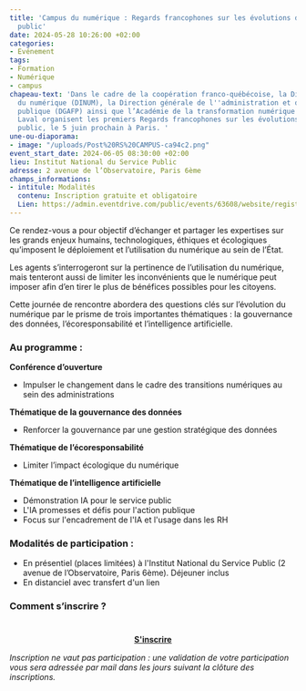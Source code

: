 ```yaml
---
title: 'Campus du numérique : Regards francophones sur les évolutions du numérique
  public'
date: 2024-05-28 10:26:00 +02:00
categories:
- Evénement
tags:
- Formation
- Numérique
- campus
chapeau-text: 'Dans le cadre de la coopération franco-québécoise, la Direction interministérielle
  du numérique (DINUM), la Direction générale de l''administration et de la fonction
  publique (DGAFP) ainsi que l’Académie de la transformation numérique (ATN) de l’Université
  Laval organisent les premiers Regards francophones sur les évolutions du numérique
  public, le 5 juin prochain à Paris. '
une-ou-diaporama:
- image: "/uploads/Post%20RS%20CAMPUS-ca94c2.png"
event_start_date: 2024-06-05 08:30:00 +02:00
lieu: Institut National du Service Public
adresse: 2 avenue de l’Observatoire, Paris 6ème
champs_informations:
- intitule: Modalités
  contenu: Inscription gratuite et obligatoire
  Lien: https://admin.eventdrive.com/public/events/63608/website/registrationforms/189413/83432/
---
```


Ce rendez-vous a pour objectif d’échanger et partager les expertises sur les grands enjeux humains, technologiques, éthiques et écologiques qu’imposent le déploiement et l’utilisation du numérique au sein de l’État. 

Les agents s’interrogeront sur la pertinence de l’utilisation du numérique, mais tenteront aussi de limiter les inconvénients que le numérique peut imposer afin d’en tirer le plus de bénéfices possibles pour les citoyens.

Cette journée de rencontre abordera des questions clés sur l’évolution du numérique par le prisme de trois importantes thématiques : la gouvernance des données, l’écoresponsabilité et l’intelligence artificielle.

### Au programme : 

**Conférence d’ouverture**
* Impulser le changement dans le cadre des transitions numériques au sein des administrations

**Thématique de la gouvernance des données**
* Renforcer la gouvernance par une gestion stratégique des données

**Thématique de l’écoresponsabilité**
* Limiter l’impact écologique du numérique

**Thématique de l’intelligence artificielle**
* Démonstration IA pour le service public
* L'IA promesses et défis pour l'action publique
* Focus sur l'encadrement de l'IA et l'usage dans les RH

### Modalités de participation :

* En présentiel (places limitées) à l'Institut National du Service Public (2 avenue de l’Observatoire, Paris 6ème). Déjeuner inclus
* En distanciel avec transfert d'un lien


### Comment s’inscrire ?

<div align="center" style="margin-bottom: 15px; margin-top: 40px"><a href="https://admin.eventdrive.com/public/events/63608/website/registrationforms/189413/83432/" class="button" title="S'inscrire - Lien externe"><b>S'inscrire</b></a></div>

*Inscription ne vaut pas participation : une validation de votre participation vous sera adressée par mail dans les jours suivant la clôture des inscriptions.*